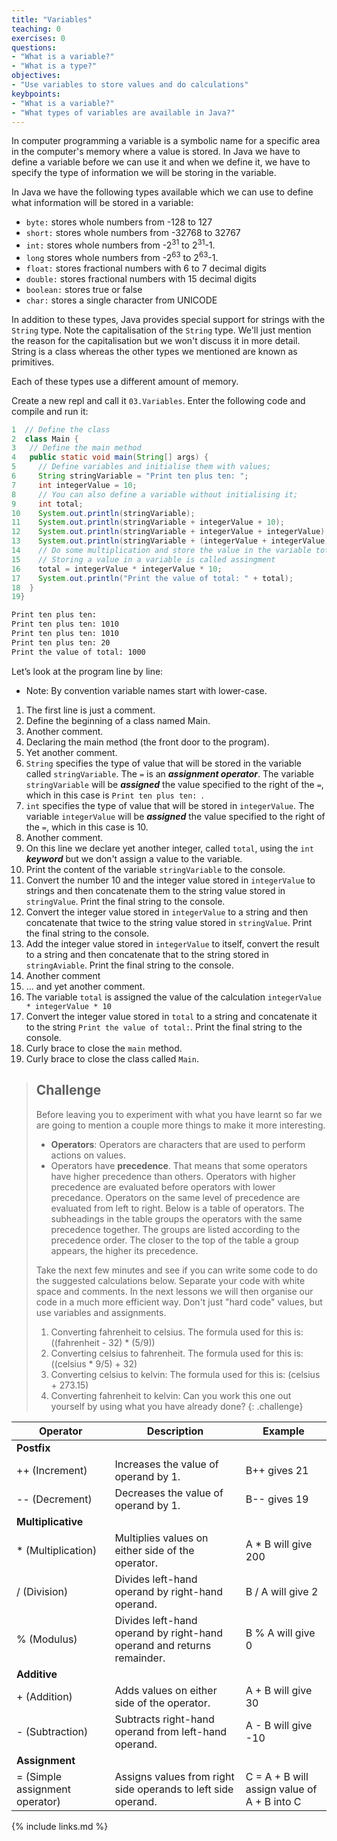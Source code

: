 ```yaml
---
title: "Variables"
teaching: 0
exercises: 0
questions:
- "What is a variable?"
- "What is a type?"
objectives:
- "Use variables to store values and do calculations"
keybpoints:
- "What is a variable?"
- "What types of variables are available in Java?"
---
```


In computer programming a variable is a symbolic name for a specific area in the computer's memory where a value is stored. In Java we have to define a variable before we can use it and when we define it, we have to specify the type of information we will be storing in the variable.

In Java we have the following types available which we can use to define what information will be stored in a variable:

- ```byte:``` stores whole numbers from -128 to 127
- ```short:``` stores whole numbers from -32768 to 32767
- ```int:``` stores whole numbers from -2<sup>31</sup> to 2<sup>31</sup>-1.
- ```long``` stores whole numbers from -2<sup>63</sup> to 2<sup>63</sup>-1.
- ```float:``` stores fractional numbers with 6 to 7 decimal digits
- ```double:``` stores fractional numbers with 15 decimal digits
- ```boolean:``` stores true or false
- ```char:``` stores a single character from UNICODE

In addition to these types, Java provides special support for strings with the ```String``` type. Note the capitalisation of the ```String``` type. We'll just mention the reason for the capitalisation but we won't discuss it in more detail. String is a class whereas the other types we mentioned are known as primitives. 

Each of these types use a different amount of memory.

Create a new repl and call it ```03.Variables```. Enter the following code and compile and run it:

```java
1  // Define the class
2  class Main {
3   // Define the main method
4   public static void main(String[] args) {
5     // Define variables and initialise them with values;
6     String stringVariable = "Print ten plus ten: ";
7     int integerValue = 10;
8     // You can also define a variable without initialising it;
9     int total;
10    System.out.println(stringVariable);
11    System.out.println(stringVariable + integerValue + 10);
12    System.out.println(stringVariable + integerValue + integerValue);
13    System.out.println(stringVariable + (integerValue + integerValue));
14    // Do some multiplication and store the value in the variable total
15    // Storing a value in a variable is called assingment
16    total = integerValue * integerValue * 10;
17    System.out.println("Print the value of total: " + total);
18  }
19}

```
```bash
Print ten plus ten: 
Print ten plus ten: 1010
Print ten plus ten: 1010
Print ten plus ten: 20
Print the value of total: 1000
```

Let’s look at the program line by line:
- Note: By convention variable names start with lower-case.

1. The first line is just a comment.
1. Define the beginning of a class named Main.
1. Another comment.
1. Declaring the main method (the front door to the program).
1. Yet another comment.
1. ```String``` specifies the type of value that will be stored in the variable called ```stringVariable```. The ```=``` is an ***assignment operator***. The variable ```stringVariable``` will be ***assigned*** the value specified to the right of the ```=```, which in this case is ```Print ten plus ten: ```.
1. ```int``` specifies the type of value that will be stored in ```integerValue```. The variable ```integerValue``` will be ***assigned*** the value specified to the right of the ```=```, which in this case is 10.
1. Another comment.
1. On this line we declare yet another integer, called ```total```, using the ```int``` ***keyword*** but we don't assign a value to the variable.
1. Print the content of the variable ```stringVariable``` to the console. 
1. Convert the number 10 and the integer value stored in ```integerValue``` to strings and then concatenate them to the string value stored in ```stringValue```. Print the final string to the console.
1. Convert the integer value stored in ```integerValue``` to  a string and then concatenate that twice to the string value stored in ```stringValue```. Print the final string to the console.
1. Add the integer value stored in ```integerValue``` to itself, convert the result to a string and then concatenate that to the string stored in ```stringAviable```. Print the final string to the console.
1. Another comment
1. ... and yet another comment.
1. The variable ```total``` is assigned the value of the calculation ```integerValue * integerValue * 10```
1. Convert the integer value stored in ```total``` to a string and concatenate it to the string ```Print the value of total:```. Print the final string to the console.
1. Curly brace to close the ```main``` method.
1. Curly brace to close the class called ```Main```.


> ## Challenge
>
> Before leaving you to experiment with what you have learnt so far we are going to mention a couple more things to make it more interesting. 
> - **Operators**: Operators are characters that are used to perform actions on values.
> - Operators have **precedence**. That means that some operators have higher precedence than others. Operators with higher precedence are evaluated before operators with lower precedance. Operators on the same level of precedence are evaluated from left to right. Below is a table of operators. The subheadings in the table groups the operators with the same precedence together. The groups are listed according to the precedence order. The closer to the top of the table a group appears, the higher its precedence. 
>
> Take the next few minutes and see if you can write some code to do the suggested calculations below. Separate your code with white space and comments. In the next lessons we will then organise our code in a much more efficient way. Don't just "hard code" values, but use variables and assignments.
> 1. Converting fahrenheit to celsius. The formula used for this is: ((fahrenheit - 32) * (5/9))
> 1. Converting celsius to fahrenheit. The formula used for this is: ((celsius * 9/5) + 32)
> 1. Converting celsius to kelvin: The formula used for this is: (celsius + 273.15)
> 1. Converting fahrenheit to kelvin: Can you work this one out yourself by using what you have already done?
{: .challenge}

|Operator|Description|Example|
|---|---|---|
|**Postfix**|
|++ (Increment)|Increases the value of operand by 1.|B++ gives 21|
|-- (Decrement)|Decreases the value of operand by 1.|B-- gives 19|
|**Multiplicative**|
|* (Multiplication)|Multiplies values on either side of the operator.|A * B will give 200|
|/ (Division)|Divides left-hand operand by right-hand operand.|B / A will give 2|
|% (Modulus)|Divides left-hand operand by right-hand operand and returns remainder.|B % A will give 0|
|**Additive**|
|+ (Addition)|Adds values on either side of the operator.|A + B will give 30|
|- (Subtraction)|Subtracts right-hand operand from left-hand operand.|A - B will give -10|
|**Assignment**|
|= (Simple assignment operator)|Assigns values from right side operands to left side operand.|C = A + B will assign value of A + B into C|

{% include links.md %}
